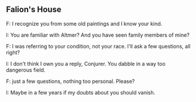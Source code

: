 ## Falion's House

F: I recognize you from some old paintings and I know your kind.

I: You are familiar with Altmer? And you have seen family members of mine?

F: I was referring to your condition, not your race. I'll ask a few questions, all right?

I: I don't think I own you a reply, Conjurer. You dabble in a way too dangerous field.

F: just a few questions, nothing too personal. Please?

I: Maybe in a few years if my doubts about you should vanish.
